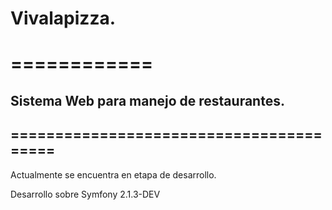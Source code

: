 <h1>Vivalapizza.</h1>
<h1>============</h1>


<h2>Sistema Web para manejo de restaurantes.</h2>
<h2>========================================</h2>


Actualmente se encuentra en etapa de desarrollo.



Desarrollo sobre Symfony 2.1.3-DEV